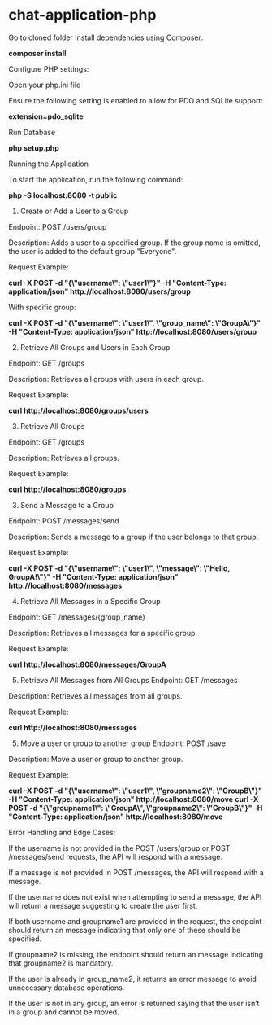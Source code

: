 # chat-application-php



Go to cloned folder Install dependencies using Composer:

**composer install**


Configure PHP settings:

Open your php.ini file

Ensure the following setting is enabled to allow for PDO and SQLite support:

**extension=pdo_sqlite**

Run Database

**php setup.php**

Running the Application

To start the application, run the following command:

**php -S localhost:8080 -t public**


1. Create or Add a User to a Group

Endpoint: POST /users/group

Description: Adds a user to a specified group. If the group name is omitted, the user is added to the default group "Everyone".

Request Example:

**curl -X POST -d "{\\"username\\": \\"user1\\"}" -H "Content-Type: application/json" http://localhost:8080/users/group**

With specific group:

**curl -X POST -d "{\\"username\\": \\"user1\\", \\"group_name\\": \\"GroupA\\"}" -H "Content-Type: application/json" http://localhost:8080/users/group**


2. Retrieve All Groups and Users in Each Group

Endpoint: GET /groups

Description: Retrieves all groups with users in each group.

Request Example:

**curl http://localhost:8080/groups/users**

3. Retrieve All Groups

Endpoint: GET /groups

Description: Retrieves all groups.

Request Example:

**curl http://localhost:8080/groups**

3. Send a Message to a Group

   
Endpoint: POST /messages/send

Description: Sends a message to a group if the user belongs to that group.

Request Example:

**curl -X POST -d "{\\"username\\": \\"user1\\", \\"message\\": \\"Hello, GroupA!\\"}" -H "Content-Type: application/json" http://localhost:8080/messages**


4. Retrieve All Messages in a Specific Group

   
Endpoint: GET /messages/{group_name}

Description: Retrieves all messages for a specific group.

Request Example:

**curl http://localhost:8080/messages/GroupA**


5. Retrieve All Messages from All Groups
Endpoint: GET /messages

Description: Retrieves all messages from all groups.

Request Example:

**curl http://localhost:8080/messages**

5. Move a user or group to another group
Endpoint: POST /save

Description: Move a user or group to another group.

Request Example:

**curl -X POST -d "{\\"username\\": \\"user1\\", \\"groupname2\\": \\"GroupB\\"}" -H "Content-Type: application/json" http://localhost:8080/move**
**curl -X POST -d "{\\"groupname1\\": \\"GroupA\\", \\"groupname2\\": \\"GroupB\\"}" -H "Content-Type: application/json" http://localhost:8080/move**

Error Handling and Edge Cases:

If the username is not provided in the POST /users/group or POST /messages/send requests, the API will respond with a message.

If a message is not provided in POST /messages, the API will respond with a message.

If the username does not exist when attempting to send a message, the API will return a message suggesting to create the user first.

If both username and groupname1 are provided in the request, the endpoint should return an message indicating that only one of these should be specified.

If groupname2 is missing, the endpoint should return an message indicating that groupname2 is mandatory.

If the user is already in group_name2, it returns an error message to avoid unnecessary database operations.

If the user is not in any group, an error is returned saying that the user isn’t in a group and cannot be moved.
